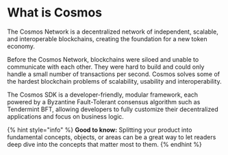 # What is Cosmos

The Cosmos Network is a decentralized network of independent, scalable, and interoperable blockchains, creating the foundation for a new token economy.

Before the Cosmos Network, blockchains were siloed and unable to communicate with each other. They were hard to build and could only handle a small number of transactions per second. Cosmos solves some of the hardest blockchain problems of scalability, usability and interoperability.

The Cosmos SDK is a developer-friendly, modular framework, each powered by a Byzantine Fault-Tolerant consensus algorithm such as Tendermint BFT, allowing developers to fully customize their decentralized applications and focus on business logic.

{% hint style="info" %}
**Good to know:** Splitting your product into fundamental concepts, objects, or areas can be a great way to let readers deep dive into the concepts that matter most to them.
{% endhint %}

